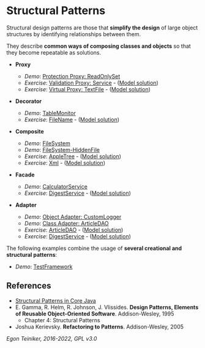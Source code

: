 # Structural Patterns

Structural design patterns are those that **simplify the design** of large object 
structures by identifying relationships between them. 

They describe **common ways of composing classes and objects** so that they become 
repeatable as solutions.

* **Proxy**
    * _Demo_: [Protection Proxy: ReadOnlySet](proxy/Proxy-Protection-ReadOnlySet)
    * _Exercise_: [Validation Proxy: Service](proxy/Proxy-Validation-Service-Exercise) - ([Model solution](proxy/Proxy-Validation-Service))
    * _Exercise_: [Virtual Proxy: TextFile](proxy/Proxy-Virtual-TextFile-Exercise) - ([Model solution](Proxy-Virtual-TextFile))

* **Decorator**
  * _Demo_: [TableMonitor](decorator/Decorator-TableMonitor)
  * _Exercise_: [FileName](decorator/Decorator-FileName-Exercise) - ([Model solution](decorator/Decorator-FileName))

* **Composite**
  * _Demo_: [FileSystem](composite/Composite-FileSystem)
  * _Demo_: [FileSystem-HiddenFile](composite/Composite-FileSystem-HiddenFile)
  * _Exercise_: [AppleTree](composite/Composite-AppleTree-Exercise) - ([Model solution](composite/Composite-AppleTree))
  * _Exercise_: [Xml](composite/Composite-Xml-Exercise) - ([Model solution](Composite-Xml))

* **Facade**
  * _Demo_: [CalculatorService](facade/Facade-CalculatorService)
  * _Exercise_: [DigestService](facade/Facade-DigestService-Exercise) - ([Model solution](facade/Facade-DigestService))
  
* **Adapter**
  * _Demo_: [Object Adapter: CustomLogger](adapter/Adapter-CustomLogger)
  * _Demo_: [Class Adapter: ArticleDAO]()
  * _Exercise_: [ArticleDAO](adapter/Adapter-ArticleDAO-Exercise) - ([Model solution](adapter/Adapter-ArticleDAO))
  * _Exercise_: [DigestService](adapter/Adapter-DigestService-Exercise) - ([Model solution](adapter/Adapter-DigestService))
  
The following examples combine the usage of **several creational and structural patterns**:

* _Demo_: [TestFramework](StructuralPatterns-TestFramework)

## References
* [Structural Patterns in Core Java](https://www.baeldung.com/java-core-structural-patterns)
* E. Gamma, R. Helm, R. Johnson, J. Vlissides. **Design Patterns, Elements of Reusable Object-Oriented Software**. Addison-Wesley, 1995
  * Chapter 4: Structural Patterns 
* Joshua Kerievsky. **Refactoring to Patterns**. Addison-Wesley, 2005

*Egon Teiniker, 2016-2022, GPL v3.0*

